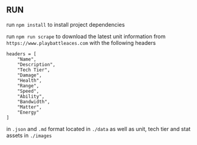 ## RUN

run `npm install` to install project dependencies

run `npm run scrape` to download the latest unit information from `https://www.playbattleaces.com` with the following headers
```
headers = [
    "Name",
    "Description",
    "Tech Tier",
    "Damage",
    "Health",
    "Range",
    "Speed",
    "Ability",
    "Bandwidth",
    "Matter",
    "Energy"
]
```
in `.json` and `.md` format located in `./data`
as well as unit, tech tier and stat assets in `./images`

